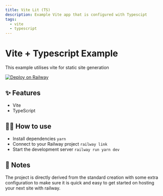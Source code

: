 ```yaml
---
title: Vite Lit (TS)
description: Example Vite app that is configured with Typescipt
tags:
  - vite
  - typescript
---
```


# Vite + Typescript Example
This example utilises vite for static site generation

[![Deploy on Railway](https://railway.app/button.svg)](https://railway.app/new?template=https%3A%2F%2Fgithub.com%2Frailwayapp%2Fexamples%2Ftree%2Fmaster%2Fexamples%2Fvite-typescript)

## ✨ Features

- Vite
- TypeScript

## 💁‍♀️ How to use

- Install dependencies `yarn`
- Connect to your Railway project `railway link`
- Start the development server `railway run yarn dev`

## 📝 Notes

The project is directly derived from the standard creation with some extra configuration to make sure it is quick and easy to get started on hosting your next site with railway. 
